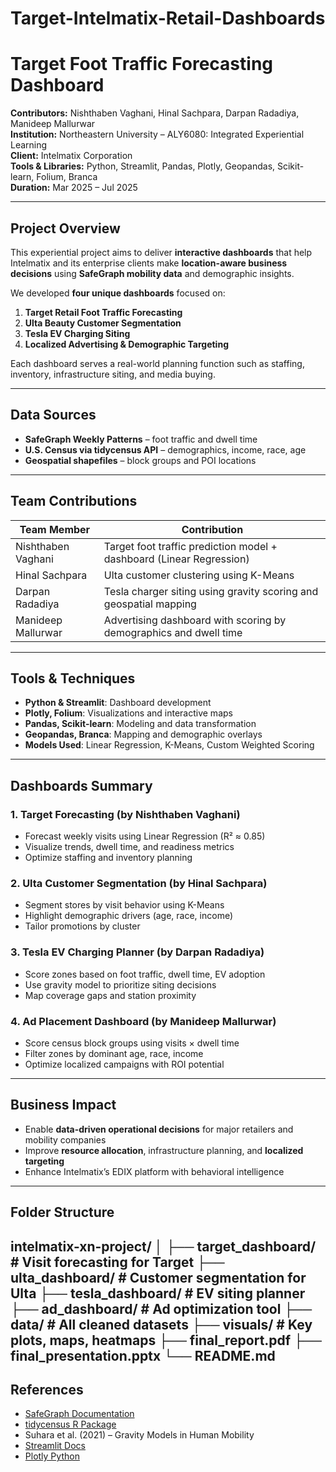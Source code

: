 # Target-Intelmatix-Retail-Dashboards
# Target Foot Traffic Forecasting Dashboard

**Contributors:** Nishthaben Vaghani, Hinal Sachpara, Darpan Radadiya, Manideep Mallurwar  
**Institution:** Northeastern University – ALY6080: Integrated Experiential Learning  
**Client:** Intelmatix Corporation  
**Tools & Libraries:** Python, Streamlit, Pandas, Plotly, Geopandas, Scikit-learn, Folium, Branca   
**Duration:** Mar 2025 – Jul 2025  

---

##  Project Overview

This experiential project aims to deliver **interactive dashboards** that help Intelmatix and its enterprise clients make **location-aware business decisions** using **SafeGraph mobility data** and demographic insights.

We developed **four unique dashboards** focused on:

1. **Target Retail Foot Traffic Forecasting**  
2. **Ulta Beauty Customer Segmentation**  
3. **Tesla EV Charging Siting**  
4. **Localized Advertising & Demographic Targeting**

Each dashboard serves a real-world planning function such as staffing, inventory, infrastructure siting, and media buying.

---

##  Data Sources

- **SafeGraph Weekly Patterns** – foot traffic and dwell time
- **U.S. Census via tidycensus API** – demographics, income, race, age
- **Geospatial shapefiles** – block groups and POI locations

---

##  Team Contributions

| Team Member          | Contribution                                                             |
|----------------------|--------------------------------------------------------------------------|
| Nishthaben Vaghani   | Target foot traffic prediction model + dashboard (Linear Regression)     |
| Hinal Sachpara       | Ulta customer clustering using K-Means                                   |
| Darpan Radadiya      | Tesla charger siting using gravity scoring and geospatial mapping        |
| Manideep Mallurwar   | Advertising dashboard with scoring by demographics and dwell time        |

---

##  Tools & Techniques

- **Python & Streamlit**: Dashboard development  
- **Plotly, Folium**: Visualizations and interactive maps  
- **Pandas, Scikit-learn**: Modeling and data transformation  
- **Geopandas, Branca**: Mapping and demographic overlays  
- **Models Used**: Linear Regression, K-Means, Custom Weighted Scoring  

---

##  Dashboards Summary

### 1.  Target Forecasting (by Nishthaben Vaghani)
- Forecast weekly visits using Linear Regression (R² ≈ 0.85)
- Visualize trends, dwell time, and readiness metrics
- Optimize staffing and inventory planning

### 2.  Ulta Customer Segmentation (by Hinal Sachpara)
- Segment stores by visit behavior using K-Means
- Highlight demographic drivers (age, race, income)
- Tailor promotions by cluster

### 3.  Tesla EV Charging Planner (by Darpan Radadiya)
- Score zones based on foot traffic, dwell time, EV adoption
- Use gravity model to prioritize siting decisions
- Map coverage gaps and station proximity

### 4.  Ad Placement Dashboard (by Manideep Mallurwar)
- Score census block groups using visits × dwell time
- Filter zones by dominant age, race, income
- Optimize localized campaigns with ROI potential

---

##  Business Impact

- Enable **data-driven operational decisions** for major retailers and mobility companies
- Improve **resource allocation**, infrastructure planning, and **localized targeting**
- Enhance Intelmatix’s EDIX platform with behavioral intelligence

---

##  Folder Structure

intelmatix-xn-project/
│
├── target_dashboard/ # Visit forecasting for Target
├── ulta_dashboard/ # Customer segmentation for Ulta
├── tesla_dashboard/ # EV siting planner
├── ad_dashboard/ # Ad optimization tool
├── data/ # All cleaned datasets
├── visuals/ # Key plots, maps, heatmaps
├── final_report.pdf
├── final_presentation.pptx
└── README.md
---


##  References

- [SafeGraph Documentation](https://docs.safegraph.com)
- [tidycensus R Package](https://walker-data.com/tidycensus/)
- Suhara et al. (2021) – Gravity Models in Human Mobility
- [Streamlit Docs](https://docs.streamlit.io/)
- [Plotly Python](https://plotly.com/python/)
